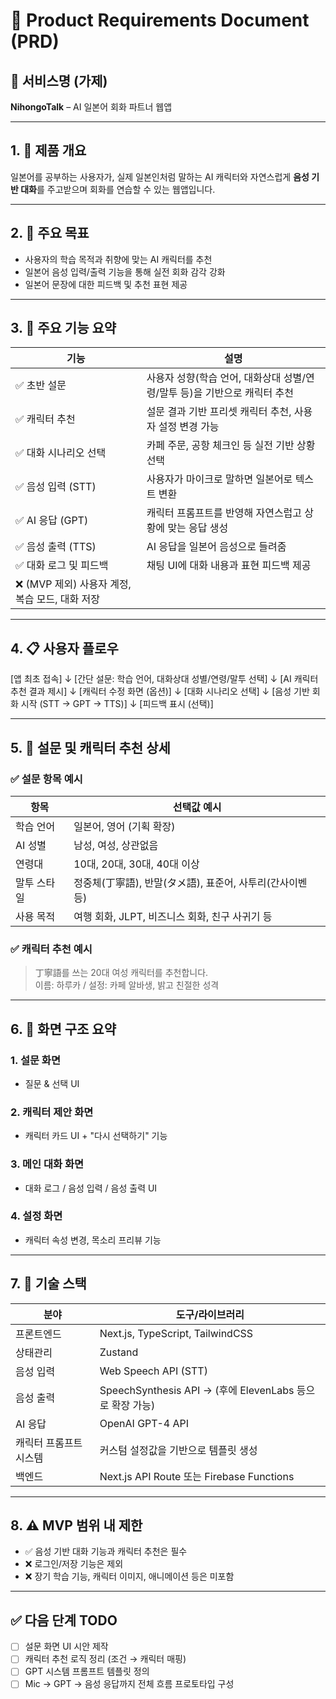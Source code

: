 # 📝 Product Requirements Document (PRD)

## 📌 서비스명 (가제)
**NihongoTalk** – AI 일본어 회화 파트너 웹앱

---

## 1. 🧭 제품 개요

일본어를 공부하는 사용자가, 실제 일본인처럼 말하는 AI 캐릭터와 자연스럽게 **음성 기반 대화**를 주고받으며 회화를 연습할 수 있는 웹앱입니다.

---

## 2. 🎯 주요 목표

- 사용자의 학습 목적과 취향에 맞는 AI 캐릭터를 추천
- 일본어 음성 입력/출력 기능을 통해 실전 회화 감각 강화
- 일본어 문장에 대한 피드백 및 추천 표현 제공

---

## 3. 🔧 주요 기능 요약

| 기능 | 설명 |
|------|------|
| ✅ 초반 설문 | 사용자 성향(학습 언어, 대화상대 성별/연령/말투 등)을 기반으로 캐릭터 추천 |
| ✅ 캐릭터 추천 | 설문 결과 기반 프리셋 캐릭터 추천, 사용자 설정 변경 가능 |
| ✅ 대화 시나리오 선택 | 카페 주문, 공항 체크인 등 실전 기반 상황 선택 |
| ✅ 음성 입력 (STT) | 사용자가 마이크로 말하면 일본어로 텍스트 변환 |
| ✅ AI 응답 (GPT) | 캐릭터 프롬프트를 반영해 자연스럽고 상황에 맞는 응답 생성 |
| ✅ 음성 출력 (TTS) | AI 응답을 일본어 음성으로 들려줌 |
| ✅ 대화 로그 및 피드백 | 채팅 UI에 대화 내용과 표현 피드백 제공 |
| ❌ (MVP 제외) 사용자 계정, 복습 모드, 대화 저장 |

---

## 4. 📋 사용자 플로우
[앱 최초 접속]
↓
[간단 설문: 학습 언어, 대화상대 성별/연령/말투 선택]
↓
[AI 캐릭터 추천 결과 제시]
↓
[캐릭터 수정 화면 (옵션)]
↓
[대화 시나리오 선택]
↓
[음성 기반 회화 시작 (STT → GPT → TTS)]
↓
[피드백 표시 (선택)]

---

## 5. 🧩 설문 및 캐릭터 추천 상세

### ✅ 설문 항목 예시

| 항목 | 선택값 예시 |
|------|-------------|
| 학습 언어 | 일본어, 영어 (기획 확장) |
| AI 성별 | 남성, 여성, 상관없음 |
| 연령대 | 10대, 20대, 30대, 40대 이상 |
| 말투 스타일 | 정중체(丁寧語), 반말(タメ語), 표준어, 사투리(간사이벤 등) |
| 사용 목적 | 여행 회화, JLPT, 비즈니스 회화, 친구 사귀기 등 |

### ✅ 캐릭터 추천 예시

> 丁寧語를 쓰는 20대 여성 캐릭터를 추천합니다.  
> 이름: 하루카 / 설정: 카페 알바생, 밝고 친절한 성격

---

## 6. 🎨 화면 구조 요약

### 1. 설문 화면
- 질문 & 선택 UI

### 2. 캐릭터 제안 화면
- 캐릭터 카드 UI + "다시 선택하기" 기능

### 3. 메인 대화 화면
- 대화 로그 / 음성 입력 / 음성 출력 UI

### 4. 설정 화면
- 캐릭터 속성 변경, 목소리 프리뷰 기능

---

## 7. 🧱 기술 스택

| 분야 | 도구/라이브러리 |
|------|------------------|
| 프론트엔드 | Next.js, TypeScript, TailwindCSS |
| 상태관리 | Zustand |
| 음성 입력 | Web Speech API (STT) |
| 음성 출력 | SpeechSynthesis API → (후에 ElevenLabs 등으로 확장 가능) |
| AI 응답 | OpenAI GPT-4 API |
| 캐릭터 프롬프트 시스템 | 커스텀 설정값을 기반으로 템플릿 생성 |
| 백엔드 | Next.js API Route 또는 Firebase Functions |

---

## 8. ⚠️ MVP 범위 내 제한

- ✅ 음성 기반 대화 기능과 캐릭터 추천은 필수
- ❌ 로그인/저장 기능은 제외
- ❌ 장기 학습 기능, 캐릭터 이미지, 애니메이션 등은 미포함

---

## ✅ 다음 단계 TODO

- [ ] 설문 화면 UI 시안 제작
- [ ] 캐릭터 추천 로직 정리 (조건 → 캐릭터 매핑)
- [ ] GPT 시스템 프롬프트 템플릿 정의
- [ ] Mic → GPT → 음성 응답까지 전체 흐름 프로토타입 구성
